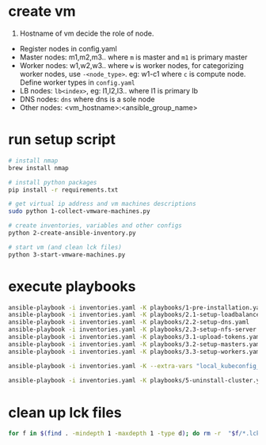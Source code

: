 # create vm

1. Hostname of vm decide the role of node.
- Register nodes in config.yaml
- Master nodes: m1,m2,m3.. where `m` is master and `m1` is primary master
- Worker nodes: w1,w2,w3.. where `w` is worker nodes, for categorizing worker nodes, use `-<node_type>`. eg: w1-c1 where `c` is compute node.
Define worker types in `config.yaml`
- LB nodes: `lb<index>`, eg: l1,l2,l3.. where l1 is primary lb
- DNS nodes: `dns` where dns is a sole node
- Other nodes: <vm_hostname>:<ansible_group_name>

# run setup script
```sh
# install nmap
brew install nmap

# install python packages
pip install -r requirements.txt

# get virtual ip address and vm machines descriptions
sudo python 1-collect-vmware-machines.py

# create inventories, variables and other configs
python 2-create-ansible-inventory.py

# start vm (and clean lck files)
python 3-start-vmware-machines.py
```

# execute playbooks
```sh
ansible-playbook -i inventories.yaml -K playbooks/1-pre-installation.yaml
ansible-playbook -i inventories.yaml -K playbooks/2.1-setup-loadbalancer.yaml
ansible-playbook -i inventories.yaml -K playbooks/2.2-setup-dns.yaml
ansible-playbook -i inventories.yaml -K playbooks/2.3-setup-nfs-server.yaml
ansible-playbook -i inventories.yaml -K playbooks/3.1-upload-tokens.yaml
ansible-playbook -i inventories.yaml -K playbooks/3.2-setup-masters.yaml
ansible-playbook -i inventories.yaml -K playbooks/3.3-setup-workers.yaml

ansible-playbook -i inventories.yaml -K --extra-vars "local_kubeconfig_dir=$HOME" playbooks/4-download-kubeconfig.yaml
  
ansible-playbook -i inventories.yaml -K playbooks/5-uninstall-cluster.yaml
```

# clean up lck files
```sh
for f in $(find . -mindepth 1 -maxdepth 1 -type d); do rm -r  "$f/*.lck" || true; done
```
